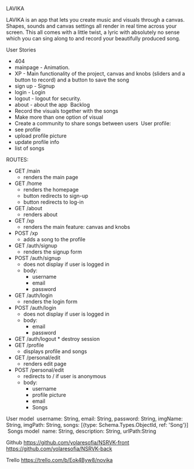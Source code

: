 LAVIKA


LAVIKA is an app that lets you create music and visuals through a canvas. Shapes, sounds and canvas settings all render in real time across your screen. This all comes with a little twist, a lyric with absolutely no sense which you can sing along to and record your beautifully produced song.

User Stories
* 404 
* mainpage -  Animation.
* XP - Main functionality of the project, canvas and knobs (sliders and a button to record) and a button to save the song
* sign up - Signup 
* login - Login
* logout - logout for security.
* about - about the app
​
Backlog
* Record the visuals together with the songs
* Make more than one option of visual
* Create a community to share songs between users
​
User profile:
​
* see profile
* upload profile picture
* update profile info
* list of songs
​


ROUTES:
​
* GET /main 
    * renders the main page
* GET /home
    * renders the homepage
    * button redirects to sign-up
    * button redirects to log-in
* GET /about
    * renders about
* GET /xp
    * renders the main feature: canvas and knobs
* POST /xp
    * adds a song to the profile
* GET /auth/signup
    * renders the signup form
* POST /auth/signup
    * does not display if user is logged in
    * body:
        * username
        * email
        * password
* GET /auth/login
    * renders the login form
* POST /auth/login
    * does not display if user is logged in
    * body:
        * email
        * password
* GET /auth/logout
        * destroy session
* GET /profile
    * displays profile and songs
* GET /personal/edit
    * renders edit page
* POST /personal/edit
    * redirects to / if user is anonymous
    * body:
        * username
        * profile picture
        * email
        * Songs

User model
​
username: String,
email: String,
password: String,
imgName: String,
imgPath: String,
songs: [{type: Schema.Types.ObjectId, ref: 'Song'}]
​
​
Songs model
​
name: String,
description: String,
urlPath:String
​


Github
https://github.com/yolaresofia/NSRVK-front
https://github.com/yolaresofia/NSRVK-back


Trello
https://trello.com/b/Eok4Byw8/novika

